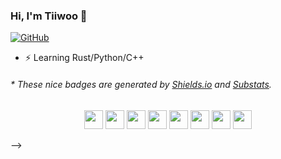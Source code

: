 ### Hi, I'm Tiiwoo 👋

[![GitHub](https://img.shields.io/badge/dynamic/json?logo=github&label=GitHub&labelColor=495867&color=495867&query=%24.data.totalSubs&url=https%3A%2F%2Fapi.spencerwoo.com%2Fsubstats%2F%3Fsource%3Dgithub%26queryKey%3Dhayschan&style=flat-square)](https://github.com/tiiwoo)

- ⚡ Learning Rust/Python/C++

<h6>* These nice badges are generated by <a href="https://shields.io/">Shields.io</a> and <a href="https://github.com/spencerwooo/Substats">Substats</a>.</h6>

<!-- <p align="center">
  <a style="text-decoration:none" href="mailto:tiiwoo.taowei@gmail.com">
    <img src="https://img.shields.io/badge/-Gmail-ea4335?style=for-the-badge&logo=gmail&logoColor=white" alt="Gmail" />
  </a>
  <a style="text-decoration:none" href="https://github.com/Tiiwoo">
    <img src="https://img.shields.io/badge/-GitHub-181717?style=for-the-badge&logo=github&logoColor=white" alt="GitHub" />
  </a>
<!--   <a style="text-decoration:none" href="https://twitter.com/tiiwootao">
    <img src="https://img.shields.io/badge/-Twitter-1da1f2?style=for-the-badge&logo=twitter&logoColor=white" alt="Twitter" />
  </a> -->
</p>

<p align="center">
  <img height="30" src="https://raw.fastgit.org/devicons/devicon/master/icons/c/c-plain.svg">
  <img height="30" src="https://raw.fastgit.org/devicons/devicon/master/icons/cplusplus/cplusplus-plain.svg">
  <img height="30" src="https://raw.fastgit.org/devicons/devicon/master/icons/rust/rust-plain.svg">
  <img height="30" src="https://raw.fastgit.org/devicons/devicon/master/icons/python/python-original.svg">
  <img height="30" src="https://raw.fastgit.org/devicons/devicon/master/icons/apple/apple-original.svg">
  <img height="30" src="https://raw.fastgit.org/devicons/devicon/master/icons/git/git-original.svg">
  <img height="30" src="https://raw.fastgit.org/devicons/devicon/master/icons/vim/vim-plain.svg">
  <img height="30" src="https://raw.fastgit.org/devicons/devicon/master/icons/vscode/vscode-original.svg">
</p> -->
